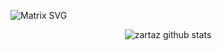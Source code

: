 ![Matrix SVG](https://raw.githubusercontent.com/rodrigograca31/rodrigograca31/master/matrix.svg)
<div align="center">
	<img alt="zartaz github stats" src="https://github-readme-stats.vercel.app/api?username=zartaz&amp;show_icons=true&amp;theme=blue-green">  
</div>
